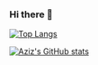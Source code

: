 ### Hi there 👋

<!--
**Zhurkin-Alex/Zhurkin-Alex** is a ✨ _special_ ✨ repository because its `README.md` (this file) appears on your GitHub profile.

Here are some ideas to get you started:

- 🔭 I’m currently working on ...
- 🌱 I’m currently learning ...
- 👯 I’m looking to collaborate on ...
- 🤔 I’m looking for help with ...
- 💬 Ask me about ...
- 📫 How to reach me: ...
- 😄 Pronouns: ...
- ⚡ Fun fact: ...
-->
[![Top Langs](https://github-readme-stats.vercel.app/api/top-langs/?username=Zhurkin-Alex&hide=handlebars&theme=dracula)](https://github.com/Zhurkin-Alex/github-readme-stats)

[![Aziz's GitHub stats](https://github-readme-stats.vercel.app/api?username=Zhurkin-Alex&show_icons=true&theme=dracula)](https://github.com/Zhurkin-Alex/github-readme-stats)
